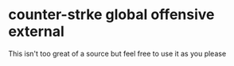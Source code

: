 # counter-strke global offensive external
 This isn't too great of a source but feel free to use it as you please
